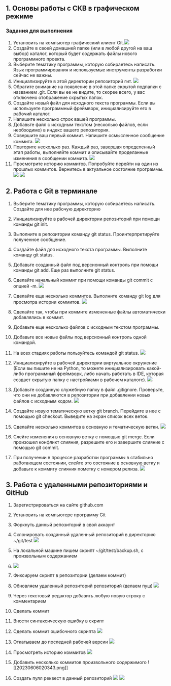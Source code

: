 ## 1. Основы работы с СКВ в графическом режиме

### Задания для выполнения

1. Установить на компьютер графический клиент Git.![](/media/20230606000930.png)
3. Создайте в своей домашней папке (или в любой другой на ваш выбор) каталог, который будет содержать файлы нового программного проекта.
4. Выберите тематику программы, которую собираетесь написать. Язык программирования и используемые инструменты разработки сейчас не важны.
5. Инициализируйте в этой директории репозиторий гит. ![](/media/20230606001309.png)
6. Обратите внимание на появление в этой папке скрытой подпапки с названием .git. Если вы ее не видите, то скорее всего, у вас отключено отображение скрытых папок.
7. Создайте новый файл для исходного текста программы. Если вы используете программный фреймворк, инициализируйте его в рабочий каталог.
8. Напишите несколько строк вашей программы.
9. Добавьте файл с исходным текстом (несколько файлов, если необходимо) в индекс вашего репозитория.
10. Совершите ваш первый коммит. Напишите осмысленное сообщение коммита.
    ![](/media/20230606002109.png)
15. Повторите несколько раз. Каждый раз, завершая определенный этап работы, выполняйте коммит и описывайте проделанные изменения в сообщении коммита.
    ![](/media/20230606002158.png)
16. Просмотрите историю коммитов. Попробуйте перейти на один из прошлых коммитов. Вернитесь в актуальное состояние программы.
![](/media/20230606003332.png)
![](/media/20230606003415.png)

## 2. Работа с Git в терминале
1. Выберите тематику программы, которую собираетесь написать. Создайте для нее рабочую директорию
2. Инициализируйте в рабочей директории репозиторий при помощи команды git init.
3. Выполните в репозитории команду git status. Проинтерпретируйте полученное сообщение.
4. Создайте файл для исходного текста программы. Выполните команду git status.
5. Добавьте созданный файл под версионный контроль при помощи команды git add. Еще раз выполните git status.
6. Сделайте начальный коммит при помощи команды git commit с опцией -m.
![](/media/20230606004321.png)

7. Сделайте еще несколько коммитов. Выполните команду git log для просмотра истории коммитов.
   ![](/media/20230606004624.png)
1. Сделайте так, чтобы при коммите измененные файлы автоматически добавлялись в коммит.
2. Добавьте еще несколько файлов с исходным текстом программы.
3. Добавьте все новые файлы под версионный контроль одной командой.
4. На всех стадиях работы пользуйтесь командой git status.
![](/media/20230606004916.png)
1. Инициализируйте в рабочей директории виртуальное окружение (Если вы пишите не на Python, то можете инициализировать какой-либо программный фреймворк, либо начать работать в IDE, которая создает скрытую папку с настройками в рабочем каталоге).
![](/media/20230606005018.png)
1. Добавьте созданную служебную папку в файл .gitignore. Проверьте, что они не добавляются в репозитории при добавлении новых файлов с исходным кодом. 
   ![](/media/20230606005353.png)

3. Создайте новую тематическую ветку git branch. Перейдите в нее с помощью git checkout. Выведите на экран список всех веток.
4. Сделайте несколько коммитов в основную и тематическую ветки.
   ![](/media/20230606005759.png)
5. Слейте изменения в основную ветку с помощью git merge. Если произошел конфликт слияния, разрешите его и завершите слияние с помощью git commit.
7. При получении в процессе разработки программы в стабильно работающем состоянии, слейте это состояние в основную ветку и добавьте к коммиту слияния пометку с номером релиза.
![](/media/20230606010948.png)

## 3. Работа с удаленными репозиториями и GitHub
1. Зарегистрироваться на сайте github.com
2. Установить на компьютере программу Git
3. Форкнуть данный репозиторий в свой аккаунт
4. Склонировать созданный удаленный репозиторий в директорию ~/git/test
![](/media/20230606013318.png)
6. На локальной машине пишем скрипт ~/git/test/backup.sh, с произвольным содержанием
7. ![](/media/20230606014724.png)
8. Фиксируем скрипт в репозитории (делаем коммит)
9. Обновляем удаленный репозиторий репозиторий (делаем пуш)
![](/media/20230606015011.png)
11. Через текстовый редактор добавить любую новую строку с комментарием
12. Сделать коммит
14. Вности синтаксическую ошибку в скрипт
15. Сделать коммит ошибочного скрипта
![](/media/20230606015644.png)

18. Откатываем до последней рабочей версии
![](/media/20230606020030.png)
1. Просмотреть историю коммитов
![](/media/20230606020220.png)
1. Добавить несколько коммитов произвольного содержимого
![[20230606020343.png]]
2. Создать пулл реквест в данный репозиторий
![](/media/20230606021035.png)
 ![](/media/20230606021054.png)
